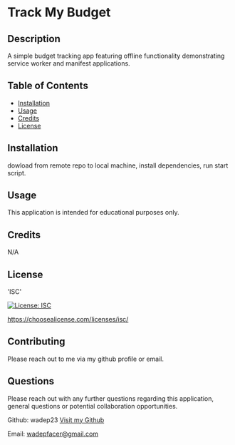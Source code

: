 # Track My Budget
        
## Description
        
A simple budget tracking app featuring offline functionality demonstrating service worker and manifest applications.
        
## Table of Contents
        
* [Installation](#installation)
* [Usage](#usage)
* [Credits](#credits)
* [License](#license)
        
## Installation
        
dowload from remote repo to local machine, install dependencies, run start script.
        
## Usage
        
This application is intended for educational purposes only.
        
## Credits
        
N/A
                        
## License

'ISC'

[![License: ISC](https://img.shields.io/badge/License-ISC-blue.svg)](https://opensource.org/licenses/ISC)

https://choosealicense.com/licenses/isc/
        
## Contributing

Please reach out to me via my github profile or email.

## Questions

Please reach out with any further questions regarding this application, general questions or potential collaboration opportunities.

Github: wadep23
[Visit my Github](https://www.github.com/wadep23)

Email: wadepfacer@gmail.com